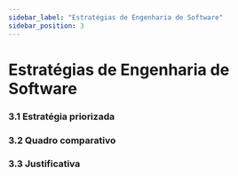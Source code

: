 ```yaml
---
sidebar_label: "Estratégias de Engenharia de Software"
sidebar_position: 3
---
```

# Estratégias de Engenharia de Software

### 3.1 Estratégia priorizada

### 3.2 Quadro comparativo

### 3.3 Justificativa